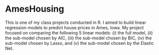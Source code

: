 # AmesHousing
This is one of my class projects conducted in R. I aimed to build linear regression models to predict house prices in Ames, Iowa. 
My project focused on comparing the following 5 linear models: (i) the full model, (ii) the sub-model chosen by AIC, (iii) the sub-model chosen by BIC, (iv) the sub-model chosen by Lasso, and (v) the sub-model chosen by the Elastic Net.
